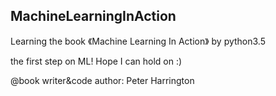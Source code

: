 ## MachineLearningInAction

Learning the book 《Machine Learning In Action》 by python3.5

the first step on ML! Hope I can hold on :)

@book writer&code author: Peter Harrington
